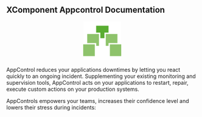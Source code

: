 
##  XComponent Appcontrol Documentation

<center><img src="images/logo.svg" width="20%"> </center>


AppControl reduces your applications downtimes by letting you react quickly to an ongoing incident.
Supplementing your existing monitoring and supervision tools, AppControl acts on your applications to restart, repair, execute custom actions on your production systems.

AppControls empowers your teams, increases their confidence level and lowers their stress during incidents:
